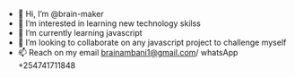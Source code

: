 - 👋 Hi, I’m @brain-maker
- 👀 I’m interested in learning new technology skilss
- 🌱 I’m currently learning javascript 
- 💞️ I’m looking to collaborate on any javascript project to challenge myself
- 📫 Reach on my email brainambani1@gmail.com/ whatsApp +254741711848

<!---
brain-maker/brain-maker is a ✨ special ✨ repository because its `README.md` (this file) appears on your GitHub profile.
You can click the Preview link to take a look at your changes.
--->
